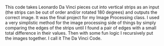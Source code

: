 This code takes Leonardo Da Vinci pieces cut into vertical strips as an input (the strips can be out of order and/or rotated 180 degrees) and outputs the correct image.
It was the final project for my Image Processing class. I used a very simplistic method for the image processing side of things by simply comparing the edges of the strips
until I found a pair of edges with a small total difference in their values. Then with some fun logic I recursively put the images together.
I call it The Da Vinci Code.

